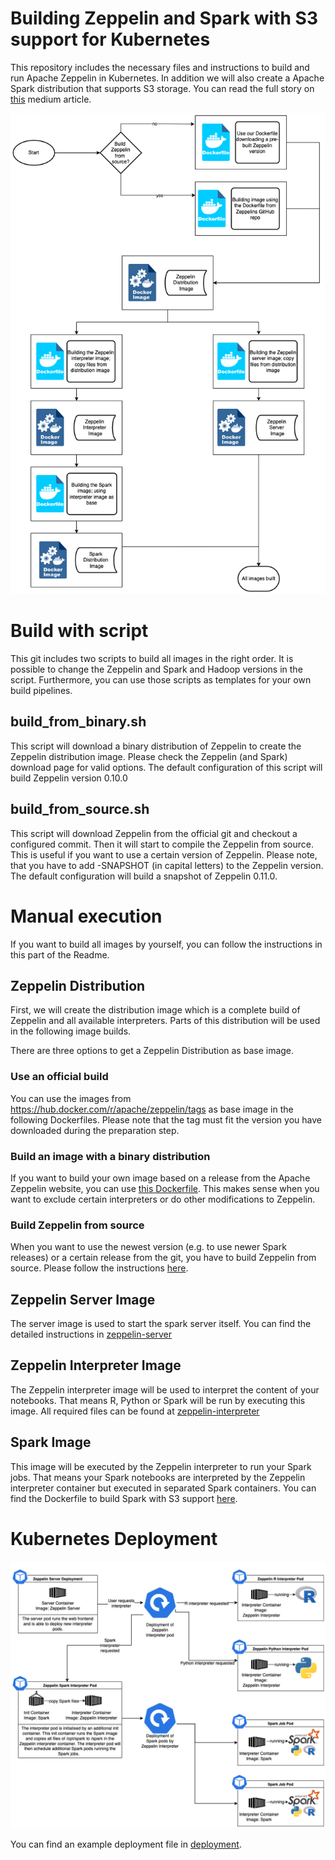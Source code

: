 # Building Zeppelin and Spark with S3 support for Kubernetes
This repository includes the necessary files and instructions to build and
run Apache Zeppelin in Kubernetes. In addition we will also create a
Apache Spark distribution that supports S3 storage.
You can read the full story on [this](ToDo) medium article.

![Dockerfiles and Dockerimages of Zeppelin](img/dockerfiles.png)

# Build with script
This git includes two scripts to build all images in the right order.
It is possible to change the Zeppelin and Spark and Hadoop versions in the script.
Furthermore, you can use those scripts as templates for your own build pipelines.

## build_from_binary.sh
This script will download a binary distribution of Zeppelin to create
the Zeppelin distribution image.
Please check the Zeppelin (and Spark) download page for valid options.
The default configuration of this script will build Zeppelin version 0.10.0

## build_from_source.sh
This script will download Zeppelin from the official git and checkout a
configured commit. Then it will start to compile the Zeppelin from source.
This is useful if you want to use a certain version of Zeppelin.
Please note, that you have to add -SNAPSHOT (in capital letters) to the
Zeppelin version.
The default configuration will build a snapshot of Zeppelin 0.11.0.

# Manual execution
If you want to build all images by yourself, you can follow the instructions
in this part of the Readme.

## Zeppelin Distribution
First, we will create the distribution image which is a complete build of Zeppelin and all available interpreters. Parts of this distribution will be used in the following image builds.

There are three options to get a Zeppelin Distribution as base image.

### Use an official build
You can use the images from https://hub.docker.com/r/apache/zeppelin/tags as
base image in the following Dockerfiles.
Please note that the tag must fit the version you have downloaded during
the preparation step.

### Build an image with a binary distribution
If you want to build your own image based on a release from the Apache Zeppelin
website, you can use [this Dockerfile](zeppelin-distribution-binary/). This makes sense when you want to exclude
certain interpreters or do other modifications to Zeppelin.

### Build Zeppelin from source
When you want to use the newest version (e.g. to use newer Spark releases) or a
certain release from the git, you have to build Zeppelin from source.
Please follow the instructions [here](zeppelin-distribution-source/).

## Zeppelin Server Image

The server image is used to start the spark server itself.
You can find the detailed instructions in [zeppelin-server](zeppelin-server/)

## Zeppelin Interpreter Image

The Zeppelin interpreter image will be used to interpret the content of your notebooks. That means R, Python or Spark will be run by executing this image.
All required files can be found at [zeppelin-interpreter](zeppelin-interpreter/)

## Spark Image

This image will be executed by the Zeppelin interpreter to run your Spark jobs. That means your Spark notebooks are interpreted by the Zeppelin interpreter container but executed in separated Spark containers.
You can find the Dockerfile to build Spark with S3 support [here](spark/).

# Kubernetes Deployment
![Kubernetes Deployment of Zeppelin](img/kubernetes.png)

You can find an example deployment file in [deployment](deployment/).
